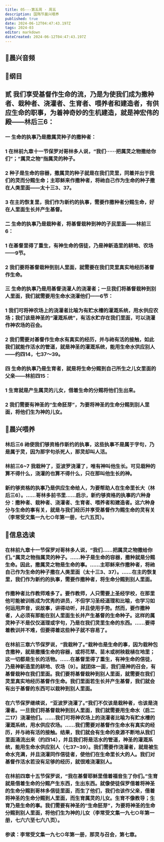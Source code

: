 ```yaml
---
title: 05---第五周 · 周五
description: 国殇节晨兴喂养
published: true
date: 2024-06-12T04:47:43.197Z
tags: 2024-03
editor: markdown
dateCreated: 2024-06-12T04:47:43.197Z
---
```


## 🎵晨兴音频

## 📖纲目

## 贰    我们享受基督作生命的流，乃是为使我们成为撒种者、栽种者、浇灌者、生育者、喂养者和建造者，有供应生命的职事，为着神奇妙的生机建造，就是神宏伟的殿——林后三6：

### 一    生命的执事乃是撒属灵种子的撒种者：

### 1    在林前九章十一节保罗对哥林多人说，“我们······把属灵之物撒给你们”；“属灵之物”指属灵的种子。

### 2    种子是生命的容器，撒属灵的种子就是在我们灵里，同着并出于我们的灵而分赐生命；主耶稣来作撒种者，将祂自己作为生命的种子撒在人类里面——太十三3、37。

### 3    在主的恢复里，我们作为新约的执事，需要作撒种者分赐生命，好在人里面生长并产生基督。

### 二    生命的执事乃是栽种者，将基督栽种到神的子民里面——林前三6：

### 1    在基督里得了重生，有神生命的信徒，乃是神新造里的耕地、农场——9节。

### 2    我们要将基督栽种到别人里面，就需要在我们灵里真实地经历基督作生命。

### 三    生命的执事乃是用基督浇灌人的浇灌者；一旦我们将基督栽种到别人里面，我们就需要用生命水浇灌他们——6节：

### 1    我们可将神农场上的浇灌者比喻为有贮水槽的灌溉系统，用水供应农场；我们该是神圣的“灌溉系统”，有活水贮存在我们里面，可以浇灌作神农场的召会。

### 2    我们需要对基督作生命水有真实的经历，并与祂有活的接触，如此我们就能作活水的管道，就是神圣的灌溉系统，能用生命水供应别人——约四14，七37～39。

### 四    生命的执事乃是生育者，就是将生命分赐到自己所生之儿女里面的父亲——林前四15：

### 1    生育就是产生属灵的儿女，借着生命的分赐将他们生出来。

### 2    我们需要有神圣的“生命胚芽”，为要将神圣的生命分赐到别人里面，将他们生为神的儿女。

## 📖晨兴喂养

### 林后三6    祂使我们够资格作新约的执事，这些执事不是属于字句，乃是属于灵，因为那字句杀死人，那灵却叫人活。

### 林前三6~7    我栽种了，亚波罗浇灌了，唯有神叫他生长。可见栽种的算不得什么，浇灌的也算不得什么，只在那叫他生长的神。

### 新约够资格的执事乃是供应生命给人，为要帮助人在生命里长大（林后三6）。……哥林多前书里……启示，新约够资格的执事的六种身分：撒种者、栽种者、浇灌者、生育者、喂养者和建造者。这六种身分与生命的事有关，就是与我们经历并享受基督作为赐生命的灵有关（李常受文集一九七○年第一册，七六五页）。

## 📖信息选读

### 在林前九章十一节保罗对哥林多人说，“我们……把属灵之物撒给你们。”属灵之物指属灵的种子。……种子是生命的容器，撒种就是分赐生命。因此，撒属灵之物是生命的事。……主耶稣来作撒种者，将祂自己作为生命的种子撒在人类里面（太十三3、37）。……在主的恢复里，我们作为新约的执事，需要作撒种者，将生命分赐到别人里面。

### 作撒种者比作教师难多了。要作教师，人只需要上圣经学校，在那里他可能被训练成为优秀的讲员，不但学习圣经道理和比喻，也学习如何运用声音，说故事，讲得动听，并且使用手势。然而，要作撒种者，人必须有那能在别人里面生长并产生基督的生命种子。这样的属灵种子不是仅仅道理或字句，乃是在我们灵里生命的东西。……要得着教训并不难，但要得着这些种子就不容易了。

### 在林前三章六节保罗说，“我栽种了。”栽种也是生命的事，因为栽种包含撒种，就是撒播生命的容器，或将花草、苗木或树秧栽植在地里；这一切都是生长的活物。……在基督里得了重生，有神生命的信徒，乃是神新造里的耕地、农场〔9〕。就团体一面，我们是神的召会，有基督栽种在我们里面。我们要将基督栽种到别人里面，就需要在我们灵里真实地经历基督作生命。我们里面若生长并产生基督，我们就会有出于基督的东西可以栽种到别人里面。

### 在六节保罗继续说，“亚波罗浇灌了。”我们不仅该是栽种者，也该是浇灌者。一旦我们将基督栽种到别人里面，我们就需要用生命水（启二二17）浇灌他们。……我们可将神农场上的浇灌者比喻为有贮水槽的灌溉系统，用水供应农场。……我们需要对基督作生命水有真实的经历，并与祂有活的接触。结果，我们就会有生命的泉源不断地从我们里面涌流出来（约四14），并且我们将是活水的管道，神圣的灌溉系统，能用生命水供应别人（七37~39）。我们需要作浇灌者，就是被生命水充满，并且浇灌同作信徒者，使他们在生命里长大的人。我们对基督作活水若没有足够的经历，就很难浇灌别人。

### 在林前四章十五节保罗说，“我在基督耶稣里借着福音生了你们。”生育就是借着生命的分赐产生东西，生出东西。就像使徒保罗借着将神圣的生命分赐到哥林多信徒里面，而生了他们，我们也该作父亲，借着将神圣的生命分赐到人里面，而生育属灵的儿女。生育不像教导；生育乃是生命的事。我们需要有神圣的“生命胚芽”，为要将神圣的生命分赐到别人里面，将他们生为神的儿女（李常受文集一九七○年第一册，七六六至七六八页）。

### 参读：李常受文集一九七○年第一册，那灵与召会，第七章。
<!-- Google tag (gtag.js) -->
<script async src="https://www.googletagmanager.com/gtag/js?id=G-1P8709Z16T"></script>
<script>
  window.dataLayer = window.dataLayer || [];
  function gtag(){dataLayer.push(arguments);}
  gtag('js', new Date());

  gtag('config', 'G-1P8709Z16T');
</script>